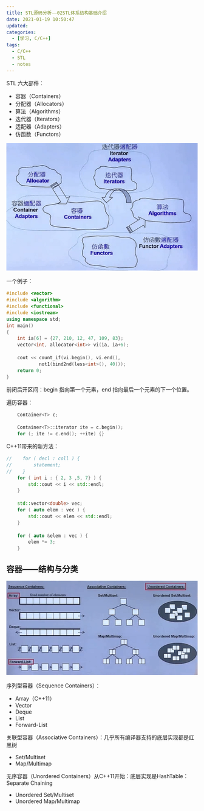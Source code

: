 ```yaml
---
title: STL源码分析——02STL体系结构基础介绍
date: 2021-01-19 10:50:47
updated:
categories:
  - [学习, C/C++]
tags:
  - C/C++
  - STL
  - notes
---
```


STL 六大部件：
+ 容器（Containers）
+ 分配器（Allocators）
+ 算法（Algorithms）
+ 迭代器（Iterators）
+ 适配器（Adapters）
+ 仿函数（Functors）

![image-20210119105439154](2021-01-19-STL-source-code-analysis-02introduction-of-STL-architecture-foundation/image-20210119105439154.png)

一个例子：

```c++
#include <vector>
#include <algorithm>
#include <functional>
#include <iostream>
using namespace std;
int main()
{
    int ia[6] = {27, 210, 12, 47, 109, 83};
    vector<int, allocator<int>> vi(ia, ia+6);
    
    cout << count_if(vi.begin(), vi.end(),
            not1(bind2nd(less<int>(), 40)));
    return 0;
}
```

前闭后开区间：begin 指向第一个元素，end 指向最后一个元素的下一个位置。

遍历容器：
```c++
    Container<T> c;
    
    Container<T>::iterator ite = c.begin();
    for (; ite != c.end(); ++ite) {}
```

C++11带来的新方法：

```c++
//    for ( decl : coll ) {
//        statement;
//    }
    for ( int i : { 2, 3 ,5, 7} ) {
        std::cout << i << std::endl;
    }
    
    std::vector<double> vec;
    for ( auto elem : vec ) {
        std::cout << elem << std::endl;
    }
    
    for ( auto &elem : vec ) {
        elem *= 3;
    }
```

## 容器——结构与分类

![image-20210119105439154](2021-01-19-STL-source-code-analysis-02introduction-of-STL-architecture-foundation/image-20210119111745950.png)

序列型容器（Sequence Containers）：
+ Array（C++11）
+ Vector
+ Deque
+ List
+ Forward-List

关联型容器（Associative Containers）：几乎所有编译器支持的底层实现都是红黑树
+ Set/Multiset
+ Map/Multimap

无序容器（Unordered Containers）从C++11开始：底层实现是HashTable：Separate Chaining
+ Unordered Set/Multiset
+ Unordered Map/Multimap

